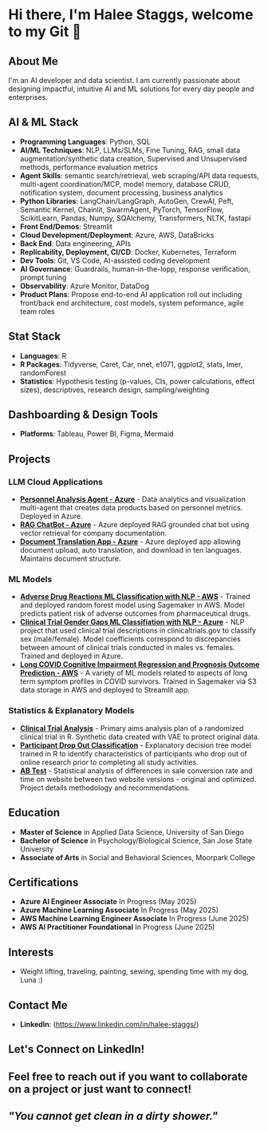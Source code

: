 # Hi there, I'm Halee Staggs, welcome to my Git 👋

## About Me
I'm an AI developer and data scientist. I am currently passionate about designing impactful, intuitive AI and ML solutions for every day people and enterprises.

## AI & ML Stack
- **Programming Languages**: Python, SQL
- **AI/ML Techniques**: NLP, LLMs/SLMs, Fine Tuning, RAG, small data augmentation/synthetic data creation, Supervised and Unsupervised methods, performance evaluation metrics
- **Agent Skills**: semantic search/retrieval, web scraping/API data requests, multi-agent coordination/MCP, model memory, database CRUD, notification system, document processing, business analytics 
- **Python Libraries**: LangChain/LangGraph, AutoGen, CrewAI, Peft, Semantic Kernel, Chainlit, SwarmAgent, PyTorch, TensorFlow, ScikitLearn, Pandas, Numpy, SQAlchemy, Transformers, NLTK, fastapi 
- **Front End/Demos**: Streamlit
- **Cloud Development/Deployment**: Azure, AWS, DataBricks
- **Back End**: Data engineering, APIs
- **Replicability, Deployment, CI/CD**: Docker, Kubernetes, Terraform
- **Dev Tools**: Git, VS Code, AI-assisted coding development
- **AI Governance**: Guardrails, human-in-the-lopp, response verification, prompt tuning
- **Observability**: Azure Monitor, DataDog
- **Product Plans**: Propose end-to-end AI application roll out including front/back end architecture, cost models, system peformance, agile team roles

## Stat Stack
- **Languages**: R
- **R Packages**: Tidyverse, Caret, Car, nnet, e1071, ggplot2, stats, lmer, randomForest  
- **Statistics**: Hypothesis testing (p-values, CIs, power calculations, effect sizes), descriptives, research design, sampling/weighting

## Dashboarding & Design Tools
- **Platforms**: Tableau, Power BI, Figma, Mermaid

## Projects

### LLM Cloud Applications
- [**Personnel Analysis Agent - Azure**](https://github.com/HNStaggs/multi-tool-personnel-analyst-agent) - Data analytics and visualization multi-agent that creates data products based on personnel metrics. Deployed in Azure.
- [**RAG ChatBot - Azure**](https://github.com/HNStaggs/rag-chat) - Azure deployed RAG grounded chat bot using vector retrieval for company documentation. 
- [**Document Translation App - Azure**](https://github.com/HNStaggs/document-translation-AI) - Azure deployed app allowing document upload, auto translation, and download in ten languages. Maintains document structure.

### ML Models
- [**Adverse Drug Reactions ML Classification with NLP - AWS**](https://github.com/HNStaggs/adverse-drug-reaction-ml-nlp) - Trained and deployed random forest model using Sagemaker in AWS. Model predicts patient risk of adverse outcomes from pharmaceutical drugs.
- [**Clinical Trial Gender Gaps ML Classifiation with NLP - Azure**](https://github.com/HNStaggs/clinical-trial-sex-representation-ml-nlp) - NLP project that used clinical trial descriptions in clinicaltrials.gov to classify sex (male/female). Model coefficients correspond to discrepancies between amount of clinical trials conducted in males vs. females. Trained and deployed in Azure. 
- [**Long COVID Cognitive Impairment Regression and Prognosis Outcome Prediction - AWS**](https://github.com/HNStaggs/long-COVID-ml) - A variety of ML models related to aspects of long term symptom profiles in COVID survivors. Trained in Sagemaker via S3 data storage in AWS and deployed to Streamlit app.

### Statistics & Explanatory Models
- [**Clinical Trial Analysis**](https://github.com/HNStaggs/rct-statistics) - Primary aims analysis plan of a randomized clinical trial in R. Synthetic data created with VAE to protect original data.    
- [**Participant Drop Out Classification**](https://github.com/HNStaggs/participant-dropout-classification) - Explanatory decision tree model trained in R to identify characteristics of participants who drop out of online research prior to completing all study activities.
- [**AB Test**](https://github.com/HNStaggs/AB-Test-Case) - Statistical analysis of differences in sale conversion rate and time on website between two website versions - original and optimized. Project details methodology and recommendations.  

## Education
- **Master of Science** in Applied Data Science, University of San Diego
- **Bachelor of Science** in Psychology/Biological Science, San Jose State University
- **Associate of Arts** in Social and Behavioral Sciences, Moorpark College

## Certifications
- **Azure AI Engineer Associate** In Progress (May 2025)
- **Azure Machine Learning Associate** In Progress (May 2025)
- **AWS Machine Learning Engineer Associate** In Progress (June 2025)
- **AWS AI Practitioner Foundational** In Progress (June 2025)

## Interests
- Weight lifting, traveling, painting, sewing, spending time with my dog, Luna :)

## Contact Me
- **LinkedIn**: (https://www.linkedin.com/in/halee-staggs/)

## Let's Connect on LinkedIn!
Feel free to reach out if you want to collaborate on a project or just want to connect!
---

## *"You cannot get clean in a dirty shower."* 
